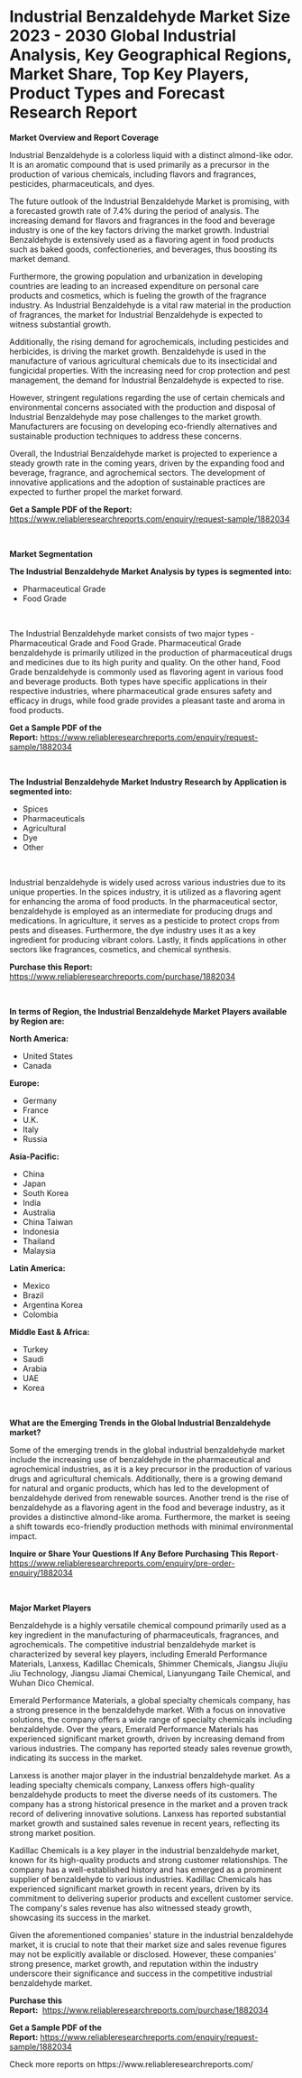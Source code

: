 <p><h1>Industrial Benzaldehyde Market Size 2023 - 2030 Global Industrial Analysis, Key Geographical Regions, Market Share, Top Key Players, Product Types and Forecast Research Report</h1></p><p><strong>Market Overview and Report Coverage</strong></p>
<p><p>Industrial Benzaldehyde is a colorless liquid with a distinct almond-like odor. It is an aromatic compound that is used primarily as a precursor in the production of various chemicals, including flavors and fragrances, pesticides, pharmaceuticals, and dyes.</p><p>The future outlook of the Industrial Benzaldehyde Market is promising, with a forecasted growth rate of 7.4% during the period of analysis. The increasing demand for flavors and fragrances in the food and beverage industry is one of the key factors driving the market growth. Industrial Benzaldehyde is extensively used as a flavoring agent in food products such as baked goods, confectioneries, and beverages, thus boosting its market demand.</p><p>Furthermore, the growing population and urbanization in developing countries are leading to an increased expenditure on personal care products and cosmetics, which is fueling the growth of the fragrance industry. As Industrial Benzaldehyde is a vital raw material in the production of fragrances, the market for Industrial Benzaldehyde is expected to witness substantial growth.</p><p>Additionally, the rising demand for agrochemicals, including pesticides and herbicides, is driving the market growth. Benzaldehyde is used in the manufacture of various agricultural chemicals due to its insecticidal and fungicidal properties. With the increasing need for crop protection and pest management, the demand for Industrial Benzaldehyde is expected to rise.</p><p>However, stringent regulations regarding the use of certain chemicals and environmental concerns associated with the production and disposal of Industrial Benzaldehyde may pose challenges to the market growth. Manufacturers are focusing on developing eco-friendly alternatives and sustainable production techniques to address these concerns.</p><p>Overall, the Industrial Benzaldehyde market is projected to experience a steady growth rate in the coming years, driven by the expanding food and beverage, fragrance, and agrochemical sectors. The development of innovative applications and the adoption of sustainable practices are expected to further propel the market forward.</p></p>
<p><strong>Get a Sample PDF of the Report:</strong> <a href="https://www.reliableresearchreports.com/enquiry/request-sample/1882034">https://www.reliableresearchreports.com/enquiry/request-sample/1882034</a></p>
<p>&nbsp;</p>
<p><strong>Market Segmentation</strong></p>
<p><strong>The Industrial Benzaldehyde Market Analysis by types is segmented into:</strong></p>
<p><ul><li>Pharmaceutical Grade</li><li>Food Grade</li></ul></p>
<p>&nbsp;</p>
<p><p>The Industrial Benzaldehyde market consists of two major types - Pharmaceutical Grade and Food Grade. Pharmaceutical Grade benzaldehyde is primarily utilized in the production of pharmaceutical drugs and medicines due to its high purity and quality. On the other hand, Food Grade benzaldehyde is commonly used as flavoring agent in various food and beverage products. Both types have specific applications in their respective industries, where pharmaceutical grade ensures safety and efficacy in drugs, while food grade provides a pleasant taste and aroma in food products.</p></p>
<p><strong>Get a Sample PDF of the Report:</strong>&nbsp;<a href="https://www.reliableresearchreports.com/enquiry/request-sample/1882034">https://www.reliableresearchreports.com/enquiry/request-sample/1882034</a></p>
<p>&nbsp;</p>
<p><strong>The Industrial Benzaldehyde Market Industry Research by Application is segmented into:</strong></p>
<p><ul><li>Spices</li><li>Pharmaceuticals</li><li>Agricultural</li><li>Dye</li><li>Other</li></ul></p>
<p>&nbsp;</p>
<p><p>Industrial benzaldehyde is widely used across various industries due to its unique properties. In the spices industry, it is utilized as a flavoring agent for enhancing the aroma of food products. In the pharmaceutical sector, benzaldehyde is employed as an intermediate for producing drugs and medications. In agriculture, it serves as a pesticide to protect crops from pests and diseases. Furthermore, the dye industry uses it as a key ingredient for producing vibrant colors. Lastly, it finds applications in other sectors like fragrances, cosmetics, and chemical synthesis.</p></p>
<p><strong>Purchase this Report:</strong>&nbsp; <a href="https://www.reliableresearchreports.com/purchase/1882034">https://www.reliableresearchreports.com/purchase/1882034</a></p>
<p>&nbsp;</p>
<p><strong>In terms of Region, the Industrial Benzaldehyde Market Players available by Region are:</strong></p>
<p>
    <p> <strong> North America: </strong>
        <ul>
            <li>United States</li>
            <li>Canada</li>
        </ul>
        </p> 
    <p> <strong> Europe: </strong>
        <ul>
            <li>Germany</li>
            <li>France</li>
            <li>U.K.</li>
            <li>Italy</li>
            <li>Russia</li>
        </ul>
        </p> 
    <p> <strong> Asia-Pacific: </strong>
        <ul>
            <li>China</li>
            <li>Japan</li>
            <li>South Korea</li>
            <li>India</li>
            <li>Australia</li>
            <li>China Taiwan</li>
            <li>Indonesia</li>
            <li>Thailand</li>
            <li>Malaysia</li>
        </ul>
        </p> 
    <p> <strong> Latin America: </strong>
        <ul>
            <li>Mexico</li>
            <li>Brazil</li>
            <li>Argentina Korea</li>
            <li>Colombia</li>
        </ul>
        </p> 
    <p> <strong> Middle East & Africa: </strong>
        <ul>
            <li>Turkey</li>
            <li>Saudi</li>
            <li>Arabia</li>
            <li>UAE</li>
            <li>Korea</li>
        </ul>
    </p>
    </p>
<p>&nbsp;</p>
<p><strong>What are the Emerging Trends in the Global Industrial Benzaldehyde market?</strong></p>
<p><p>Some of the emerging trends in the global industrial benzaldehyde market include the increasing use of benzaldehyde in the pharmaceutical and agrochemical industries, as it is a key precursor in the production of various drugs and agricultural chemicals. Additionally, there is a growing demand for natural and organic products, which has led to the development of benzaldehyde derived from renewable sources. Another trend is the rise of benzaldehyde as a flavoring agent in the food and beverage industry, as it provides a distinctive almond-like aroma. Furthermore, the market is seeing a shift towards eco-friendly production methods with minimal environmental impact.</p></p>
<p><strong>Inquire or Share Your Questions If Any Before Purchasing This Report</strong>- <a href="https://www.reliableresearchreports.com/enquiry/pre-order-enquiry/1882034">https://www.reliableresearchreports.com/enquiry/pre-order-enquiry/1882034</a></p>
<p>&nbsp;</p>
<p><strong>Major Market Players</strong></p>
<p><p>Benzaldehyde is a highly versatile chemical compound primarily used as a key ingredient in the manufacturing of pharmaceuticals, fragrances, and agrochemicals. The competitive industrial benzaldehyde market is characterized by several key players, including Emerald Performance Materials, Lanxess, Kadillac Chemicals, Shimmer Chemicals, Jiangsu Jiujiu Jiu Technology, Jiangsu Jiamai Chemical, Lianyungang Taile Chemical, and Wuhan Dico Chemical. </p><p>Emerald Performance Materials, a global specialty chemicals company, has a strong presence in the benzaldehyde market. With a focus on innovative solutions, the company offers a wide range of specialty chemicals including benzaldehyde. Over the years, Emerald Performance Materials has experienced significant market growth, driven by increasing demand from various industries. The company has reported steady sales revenue growth, indicating its success in the market.</p><p>Lanxess is another major player in the industrial benzaldehyde market. As a leading specialty chemicals company, Lanxess offers high-quality benzaldehyde products to meet the diverse needs of its customers. The company has a strong historical presence in the market and a proven track record of delivering innovative solutions. Lanxess has reported substantial market growth and sustained sales revenue in recent years, reflecting its strong market position.</p><p>Kadillac Chemicals is a key player in the industrial benzaldehyde market, known for its high-quality products and strong customer relationships. The company has a well-established history and has emerged as a prominent supplier of benzaldehyde to various industries. Kadillac Chemicals has experienced significant market growth in recent years, driven by its commitment to delivering superior products and excellent customer service. The company's sales revenue has also witnessed steady growth, showcasing its success in the market.</p><p>Given the aforementioned companies' stature in the industrial benzaldehyde market, it is crucial to note that their market size and sales revenue figures may not be explicitly available or disclosed. However, these companies' strong presence, market growth, and reputation within the industry underscore their significance and success in the competitive industrial benzaldehyde market.</p></p>
<p><strong>Purchase this Report:</strong>&nbsp;&nbsp;<a href="https://www.reliableresearchreports.com/purchase/1882034">https://www.reliableresearchreports.com/purchase/1882034</a></p>
<p></p>
<p><strong>Get a Sample PDF of the Report:</strong>&nbsp;<a href="https://www.reliableresearchreports.com/enquiry/request-sample/1882034">https://www.reliableresearchreports.com/enquiry/request-sample/1882034</a></p>
<p>Check more reports on https://www.reliableresearchreports.com/</p>